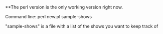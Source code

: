 **The perl version is the only working version right now.

Command line: perl new.pl sample-shows

"sample-shows" is a file with a list of the shows you want to keep track of
